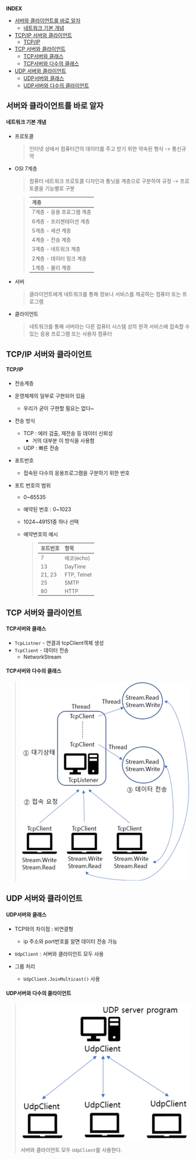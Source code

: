 **INDEX**

- [서버와 클라이언트를 바로 알자](#서버와-클라이언트를-바로-알자)
    - [네트워크 기본 개념](#네트워크-기본-개념)
- [TCP/IP 서버와 클라이언트](#tcpip-서버와-클라이언트)
    - [TCP/IP](#tcpip)
- [TCP 서버와 클라이언트](#tcp-서버와-클라이언트)
    - [TCP서버와 클래스](#tcp서버와-클래스)
    - [TCP서버와 다수의 클래스](#tcp서버와-다수의-클래스)
- [UDP 서버와 클라이언트](#udp-서버와-클라이언트)
    - [UDP서버와 클래스](#udp서버와-클래스)
    - [UDP서버와 다수의 클라이언트](#udp서버와-다수의-클라이언트)


## 서버와 클라이언트를 바로 알자

#### 네트워크 기본 개념

* 프로토콜

  > 인터넷 상에서 컴퓨터간의 데이터를 주고 받기 위한 약속된 형식 -> 통신규약

* OSI 7계층

  > 컴퓨터 네트워크 프로토콜 디자인과 통닛을 계층으로 구분하여 규정 -> 프로토콜을 기능별로 구분

  > | 계층                       |
  > | -------------------------- |
  > | 7계층 - 응용 프로그램 계층 |
  > | 6계층 - 프리젠테이션 계층  |
  > | 5계층 - 세션 계층          |
  > | 4계층 - 전송 계층          |
  > | 3계층 - 네트워크 계층      |
  > | 2계층 - 데이터 링크 계층   |
  > | 1계층 - 물리 계층          |

* 서버

  > 클라이언트에게 네트워크를 통해 정보나 서비스를 제공하는 컴퓨터 또는 프로그램

* 클라이언트

  > 네트워크를 통해 서버라는 다른 컴퓨터 시스템 상의 원격 서비스에 접속할 수 있는 응용 프로그램 또는 사용자 컴퓨터

  



## TCP/IP 서버와 클라이언트

#### TCP/IP

* 전송계층
* 운영체제의 일부로 구현되어 있음
  
  * 우리가 굳이 구현할 필요는 없다~
* 전송 방식
  * TCP : 에러 검출, 재전송 등 데이터 신뢰성
    * 거의 대부분 이 방식을 사용함
  * UDP : 빠른 전송

* 포트번호

  * 접속된 다수의 응용프로그램을 구분하기 위한 번호

* 포트 번호의 범위

  * 0~65535
  * 예약된 번호 : 0~1023
  * 1024~49151중 하나 선택

  * 예약번호의 예시

    > | 포트번호 | 항목        |
    > | -------- | ----------- |
    > | 7        | 에코(echo)  |
    > | 13       | DayTime     |
    > | 21, 23   | FTP, Telnet |
    > | 25       | SMTP        |
    > | 80       | HTTP        |

    

## TCP 서버와 클라이언트

#### TCP서버와 클래스

* `TcpListner` - 연결과 tcpClient객체 생성
* `TcpClient` - 데이터 전송
  * NetworkStream



#### TCP서버와 다수의 클래스

> ![image](images/tcp.png)



## UDP 서버와 클라이언트

#### UDP서버와 클래스

* TCP와의 차이점 : 비연결형
  * ip 주소와 port번호를 알면 데이터 전송 가능

* `UdpClient` : 서버와 클라이언트 모두 사용
* 그룹 처리
  * `UdpClient.JoinMulticast()` 사용



#### UDP서버와 다수의 클라이언트

> ![image](images/udp.png)
>
> 서버와 클라이언트 모두 `UdpClient`를 사용한다.









